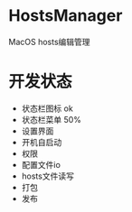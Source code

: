 # HostsManager
MacOS hosts编辑管理

# 开发状态
* 状态栏图标 ok
* 状态栏菜单 50%
* 设置界面
* 开机自启动
* 权限
* 配置文件io
* hosts文件读写
* 打包
* 发布
